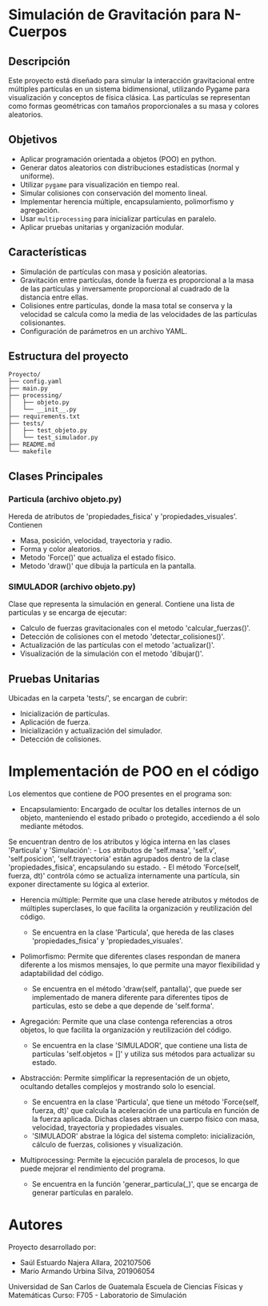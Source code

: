 # Simulación de Gravitación para N-Cuerpos

## Descripción
Este proyecto está diseñado para simular la interacción gravitacional entre múltiples partículas en un sistema bidimensional, utilizando Pygame para visualización y conceptos de física clásica. Las partículas se representan como formas geométricas con tamaños proporcionales a su masa y colores aleatorios.

## Objetivos
- Aplicar programación orientada a objetos (POO) en python.
- Generar datos aleatorios con distribuciones estadísticas (normal y uniforme).
- Utilizar `pygame` para visualización en tiempo real.
- Simular colisiones con conservación del momento lineal.
- Implementar herencia múltiple, encapsulamiento, polimorfismo y agregación.
- Usar `multiprocessing` para inicializar partículas en paralelo.
- Aplicar pruebas unitarias y organización modular.

## Características
- Simulación de partículas con masa y posición aleatorias.
- Gravitación entre partículas, donde la fuerza es proporcional a la masa de las partículas y inversamente proporcional al cuadrado de la distancia entre ellas.
- Colisiones entre partículas, donde la masa total se conserva y la velocidad se calcula como la media de las velocidades de las partículas colisionantes.
- Configuración de parámetros en un archivo YAML.

## Estructura del proyecto

```
Proyecto/
├── config.yaml
├── main.py
├── processing/
│   ├── objeto.py
│   └── __init__.py
├── requirements.txt
├── tests/
│   ├── test_objeto.py
│   └── test_simulador.py
├── README.md
└── makefile
```

## Clases Principales
### Particula (archivo objeto.py)
Hereda de atributos de 'propiedades_fisica' y 'propiedades_visuales'. Contienen
* Masa, posición, velocidad, trayectoria y radio.
* Forma y color aleatorios.
* Metodo 'Force()' que actualiza el estado físico.
* Metodo 'draw()' que dibuja la partícula en la pantalla.

### SIMULADOR (archivo objeto.py)
Clase que representa la simulación en general. Contiene una lista de particulas y se encarga de ejecutar:
* Calculo de fuerzas gravitacionales con el metodo 'calcular_fuerzas()'.
* Detección de colisiones con el metodo 'detectar_colisiones()'.
* Actualización de las partículas con el metodo 'actualizar()'.
* Visualización de la simulación con el metodo 'dibujar()'.

## Pruebas Unitarias
Ubicadas en la carpeta 'tests/', se encargan de cubrir:
* Inicialización de partículas.
* Aplicación de fuerza.
* Inicialización y actualización del simulador.
* Detección de colisiones.

# Implementación de POO en el código
Los elementos que contiene de POO presentes en el programa son:

* Encapsulamiento:
Encargado de ocultar los detalles internos de un objeto, manteniendo el estado pribado o protegido, accediendo a él solo mediante métodos.

Se encuentran dentro de los atributos y lógica interna en las clases 'Particula' y 'Simulación':
    - Los atributos de 'self.masa', 'self.v', 'self.posicion', 'self.trayectoria' están agrupados dentro de la clase 'propiedades_fisica', encapsulando su estado.
    - El método 'Force(self, fuerza, dt)' contróla cómo se actualiza internamente una partícula, sin exponer directamente su lógica al exterior.

* Herencia múltiple:
Permite que una clase herede atributos y métodos de múltiples superclases, lo que facilita la organización y reutilización del código.
    - Se encuentra en la clase 'Particula', que hereda de las clases 'propiedades_fisica' y 'propiedades_visuales'.

* Polimorfismo:
Permite que diferentes clases respondan de manera diferente a los mismos mensajes, lo que permite una mayor flexibilidad y adaptabilidad del código.
    - Se encuentra en el método 'draw(self, pantalla)', que puede ser implementado de manera diferente para diferentes tipos de partículas, esto se debe a que depende de 'self.forma'.

* Agregación:
Permite que una clase contenga referencias a otros objetos, lo que facilita la organización y reutilización del código.
    - Se encuentra en la clase 'SIMULADOR', que contiene una lista de partículas 'self.objetos = []' y utiliza sus métodos para actualizar su estado.

* Abstracción:
Permite simplificar la representación de un objeto, ocultando detalles complejos y mostrando solo lo esencial.
    - Se encuentra en la clase 'Particula', que tiene un método 'Force(self, fuerza, dt)' que calcula la aceleración de una partícula en función de la fuerza aplicada. Dichas clases abtraen un cuerpo físico con masa, velocidad, trayectoria y propiedades visuales.
    - 'SIMULADOR' abstrae la lógica del sistema completo: inicialización, cálculo de fuerzas, colisiones y visualización.

* Multiprocessing:
Permite la ejecución paralela de procesos, lo que puede mejorar el rendimiento del programa.
    - Se encuentra en la función 'generar_particula(_)', que se encarga de generar partículas en paralelo.

# Autores
Proyecto desarrollado por:
* Saúl Estuardo Najera Allara, 202107506
* Mario Armando Urbina Silva, 201906054

Universidad de San Carlos de Guatemala
Escuela de Ciencias Físicas y Matemáticas
Curso: F705 - Laboratorio de Simulación
